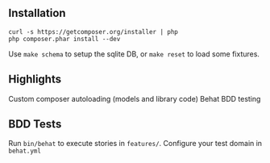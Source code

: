 
## Installation
    curl -s https://getcomposer.org/installer | php
    php composer.phar install --dev
Use `make schema` to setup the sqlite DB, or `make reset` to load some fixtures.
## Highlights

Custom composer autoloading (models and library code)
Behat BDD testing

## BDD Tests
Run `bin/behat` to execute stories in `features/`.  Configure your test domain in `behat.yml`
    